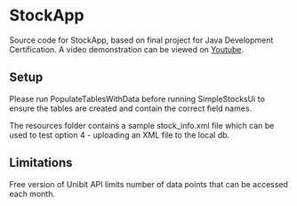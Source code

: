 # StockApp
Source code for StockApp, based on final project for Java Development Certification.
A video demonstration can be viewed on [Youtube](https://youtu.be/R-iqtq5pAsw).

## Setup
Please run PopulateTablesWithData before running SimpleStocksUi to ensure
the tables are created and contain the correct field names.

The resources folder contains a sample stock_info.xml file which can be used to test
option 4 - uploading an XML file to the local db.

## Limitations
Free version of Unibit API limits number of data points that can be accessed each month.
